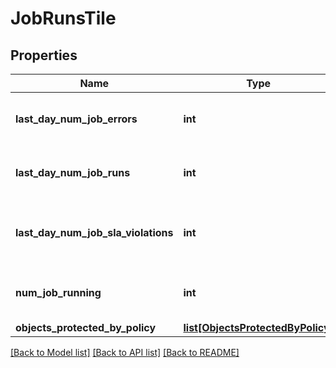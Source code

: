 # JobRunsTile

## Properties
Name | Type | Description | Notes
------------ | ------------- | ------------- | -------------
**last_day_num_job_errors** | **int** | Number of Error runs in the last 24 hours. | [optional] 
**last_day_num_job_runs** | **int** | Number of Job Runs in the last 24 hours. | [optional] 
**last_day_num_job_sla_violations** | **int** | Number of SLA Violations in the last 24 hours. | [optional] 
**num_job_running** | **int** | Number of Jobs currently running. | [optional] 
**objects_protected_by_policy** | [**list[ObjectsProtectedByPolicy]**](ObjectsProtectedByPolicy.md) |  | [optional] 

[[Back to Model list]](../README.md#documentation-for-models) [[Back to API list]](../README.md#documentation-for-api-endpoints) [[Back to README]](../README.md)


